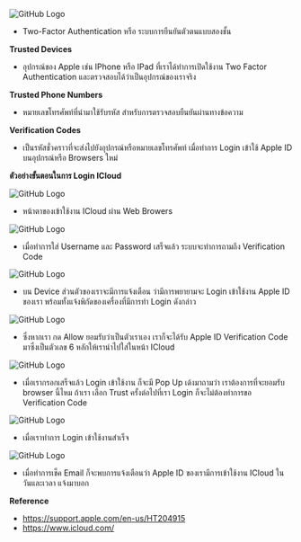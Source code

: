 ![GitHub Logo](pic/Apple1.PNG)

  * Two-Factor Authentication หรือ ระบบการยืนยันตัวตนแบบสองชั้น

**Trusted Devices**

  * อุปกรณ์ของ Apple เช่น IPhone หรือ IPad ที่เราได้ทำการเปิดใช้งาน Two Factor Authentication และตรวจสอบได้ว่าเป็นอุปกรณ์ของเราจริง

**Trusted Phone Numbers**

  *	หมายเลขโทรศัพท์ที่นำมาใช้รับรหัส สำหรับการตรวจสอบยืนยันผ่านทางข้อความ

**Verification Codes**

  *	เป็นรหัสชั่วคราวที่จะส่งไปยังอุปกรณ์หรือหมายเลขโทรศัพท์ เมื่อทำการ Login เข้าใช้ Apple ID บนอุปกรณ์หรือ Browsers ใหม่

**ตัวอย่างขั้นตอนในการ Login ICloud**

![GitHub Logo](pic/Apple2.PNG)

  * หน้าตาของเข้าใช้งาน ICloud ผ่าน Web Browers
  
![GitHub Logo](pic/Apple3.PNG)

  * เมื่อทำการใส่ Username และ Password เสร็จแล้ว ระบบจะทำการถามถึง Verification Code

![GitHub Logo](pic/Apple4.jpg)

  * บน Device ส่วนตัวของเราจะมีการแจ้งเตือน ว่ามีการพยายามจะ Login เข้าใช้งาน Apple ID ของเรา พร้อมทั้งแจ้งพิกัดของเครื่องที่มีการทำ Login ดังกล่าว

![GitHub Logo](pic/Apple5.jpg)

  * ซึ่งหากเรา กด Allow ยอมรับว่าเป็นตัวเราเอง เราก็จะได้รับ Apple ID Verification Code มาซึ่งเป็นตัวเลข 6 หลักให้เรานำไปใส่ในหน้า ICloud

![GitHub Logo](pic/Apple6.PNG)

  * เมื่อเรากรอกเสร็จแล้ว Login เข้าใช้งาน ก็จะมี Pop Up เด้งมาถามว่า เราต้องการที่จะยอมรับ browser นี้ไหม ถ้าเรา เลือก Trust ครั้งต่อไปที่เรา Login ก็จะไม่ต้องทำการขอ Verification Code

![GitHub Logo](pic/Apple7.PNG)

  * เมื่อเราทำการ Login เข้าใช้งานสำเร็จ

![GitHub Logo](pic/Apple8.PNG)

  * เมื่อทำการเช็ค Email ก็จะพบการแจ้งเตือนว่า Apple ID ของเรามีการเข้าใช้งาน ICloud ในวันและเวลา แจ้งมาบอก
  
**Reference**

  * https://support.apple.com/en-us/HT204915
  * https://www.icloud.com/

